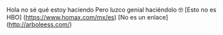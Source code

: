 Hola no sé qué estoy haciendo
Pero luzco genial haciéndolo 🤓
[Esto no es HBO] (https://www.homax.com/mx/es)
[No es un enlace] (http://arboleess.com/)
